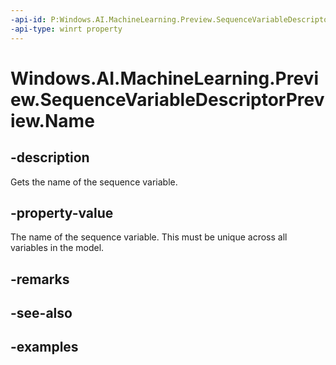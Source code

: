 ```yaml
---
-api-id: P:Windows.AI.MachineLearning.Preview.SequenceVariableDescriptorPreview.Name
-api-type: winrt property
---
```


<!-- Property syntax.
public string Name { get; }
-->

# Windows.AI.MachineLearning.Preview.SequenceVariableDescriptorPreview.Name

## -description
Gets the name of the sequence variable.

## -property-value
The name of the sequence variable. This must be unique across all variables in the model.

## -remarks

## -see-also

## -examples

